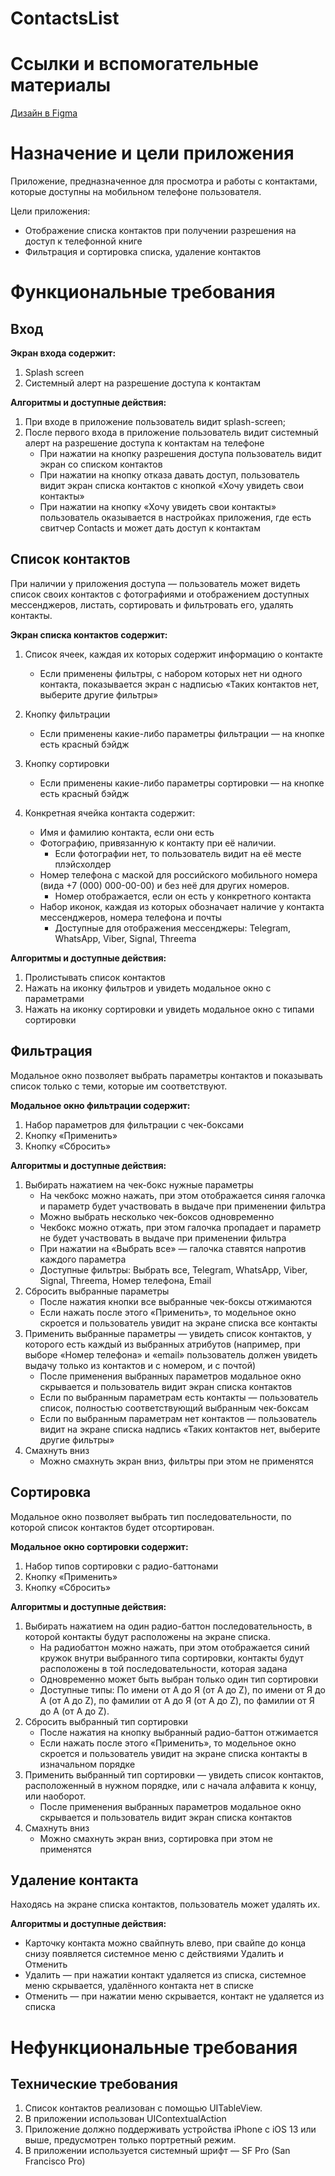 # ContactsList

# Ссылки и вспомогательные материалы

[Дизайн в Figma](https://www.figma.com/file/kphpoqW0h9LsDgNXhqsbcH/YP-Contacts-(iOS)?node-id=3%3A2584)

# Назначение и цели приложения

Приложение, предназначенное для просмотра и работы с контактами, которые доступны на мобильном телефоне пользователя.

Цели приложения:

- Отображение списка контактов при получении разрешения на доступ к телефонной книге
- Фильтрация и сортировка списка, удаление контактов

# Функциональные требования

## Вход

**Экран входа содержит:**

1. Splash screen
2. Системный алерт на разрешение доступа к контактам 

**Алгоритмы и доступные действия:**

1. При входе в приложение пользователь видит splash-screen;
2. После первого входа в приложение пользователь видит системный алерт на разрешение доступа к контактам на телефоне 
    - При нажатии на кнопку разрешения доступа пользователь видит экран со списком контактов  
    - При нажатии на кнопку отказа давать доступ, пользователь видит экран списка контактов с кнопкой «Хочу увидеть свои контакты»
    - При нажатии на кнопку «Хочу увидеть свои контакты» пользователь оказывается в настройках приложения, где есть свитчер Contacts и может дать доступ к контактам

## Список контактов

При наличии у приложения доступа — пользователь может видеть список своих контактов c фотографиями и отображением доступных мессенджеров, листать, сортировать и фильтровать его, удалять контакты. 

**Экран списка контактов содержит:**

1. Список ячеек, каждая их которых содержит информацию о контакте
    - Если применены фильтры, с набором которых нет ни одного контакта, показывается экран с надписью «Таких контактов нет, выберите другие фильтры»
2. Кнопку фильтрации
    - Если применены какие-либо параметры фильтрации — на кнопке есть красный бэйдж
    
3. Кнопку сортировки  
    - Если применены какие-либо параметры сортировки — на кнопке есть красный бэйдж
 
4. Конкретная ячейка контакта содержит:
    - Имя и фамилию контакта, если они есть
    - Фотографию, привязанную к контакту при её наличии.
        - Если фотографии нет, то пользователь видит на её месте плэйсхолдер
    - Номер телефона с маской для российского мобильного номера (вида +7 (000) 000-00-00) и без неё для других номеров.
        - Номер отображается, если он есть у конкретного контакта
    - Набор иконок, каждая из которых обозначает наличие у контакта мессенджеров, номера телефона и почты
        - Доступные для отображения мессенджеры: Telegram, WhatsApp, Viber, Signal, Threema
    

**Алгоритмы и доступные действия:**

1. Пролистывать список контактов
2. Нажать на иконку фильтров и увидеть модальное окно с параметрами
3. Нажать на иконку сортировки и увидеть модальное окно с типами сортировки

## Фильтрация

Модальное окно позволяет выбрать параметры контактов и показывать список только с теми, которые им соответствуют.  

**Модальное окно фильтрации содержит:**

1. Набор параметров для фильтрации с чек-боксами
2. Кнопку «Применить»
3. Кнопку «Сбросить»

**Алгоритмы и доступные действия:**

1. Выбирать нажатием на чек-бокс нужные параметры
    - На чекбокс можно нажать, при этом отображается синяя галочка и параметр будет участвовать в выдаче при применении фильтра
    - Можно выбрать несколько чек-боксов одновременно
    - Чекбокс можно отжать, при этом галочка пропадает и параметр не будет участвовать в выдаче при применении фильтра
    - При нажатии на «Выбрать все» — галочка ставятся напротив каждого параметра 
    - Доступные фильтры: Выбрать все, Telegram, WhatsApp, Viber, Signal, Threema, Номер телефона, Email
2. Сбросить выбранные параметры
    - После нажатия кнопки все выбранные чек-боксы отжимаются
    - Если нажать после этого «Применить», то модельное окно скроется и пользователь увидит на экране списка все контакты 
3. Применить выбранные параметры — увидеть список контактов, у которого есть каждый из выбранных атрибутов (например, при выборе «Номер телефона» и «email» пользователь должен увидеть выдачу только из контактов и с номером, и с почтой)
    - После применения выбранных параметров модальное окно скрывается и пользователь видит экран списка контактов
    - Если по выбранным параметрам есть контакты — пользователь список, полностью соответствующий выбранным чек-боксам
    - Если по выбранным параметрам нет контактов — пользователь видит на экране списка надпись «Таких контактов нет, выберите другие фильтры»
4. Смахнуть вниз
    - Можно смахнуть экран вниз, фильтры при этом не применятся

## Сортировка

Модальное окно позволяет выбрать тип последовательности, по которой список контактов будет отсортирован. 

**Модальное окно сортировки содержит:**

1. Набор типов сортировки с радио-баттонами
2. Кнопку «Применить»
3. Кнопку «Сбросить»

**Алгоритмы и доступные действия:**

1. Выбирать нажатием на один радио-баттон последовательность, в которой контакты будут расположены на экране списка. 
    - На радиобаттон можно нажать, при этом отображается синий кружок внутри выбранного типа сортировки, контакты будут расположены в той последовательности, которая задана 
    - Одновременно может быть выбран только один тип сортировки 
    - Доступные типы: По имени от A до Я (от A до Z), по имени от Я до А (от A до Z), по фамилии от A до Я (от A до Z), по фамилии от Я до А (от A до Z). 
2. Сбросить выбранный тип сортировки
    - После нажатия на кнопку выбранный радио-баттон отжимается
    - Если нажать после этого «Применить», то модельное окно скроется и пользователь увидит на экране списка контакты в изначальном порядке
3. Применить выбранный тип сортировки — увидеть список контактов, расположенный в нужном порядке, или с начала алфавита к концу, или наоборот.
    - После применения выбранных параметров модальное окно скрывается и пользователь видит экран списка контактов
4. Смахнуть вниз
    - Можно смахнуть экран вниз, сортировка при этом не применятся

## Удаление контакта

Находясь на экране списка контактов, пользователь может удалять их. 

**Алгоритмы и доступные действия:**

- Карточку контакта можно свайпнуть влево, при свайпе до конца снизу появляется системное меню с действиями Удалить и Отменить 
- Удалить — при нажатии контакт удаляется из списка, системное меню скрывается, удалённого контакта нет в списке
- Отменить — при нажатии меню скрывается, контакт не удаляется из списка 

# Нефункциональные требования

## Технические требования

1. Список контактов реализован с помощью UITableView.
2. В приложении использован UIContextualAction
3. Приложение должно поддерживать устройства iPhone с iOS 13 или выше, предусмотрен только портретный режим.
4. В приложении используется системный шрифт — SF Pro (San Francisco Pro)

